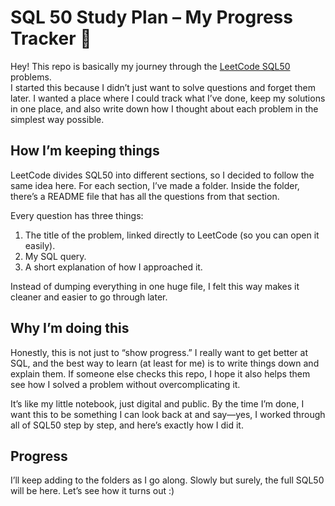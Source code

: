 # SQL 50 Study Plan – My Progress Tracker 📘

Hey! This repo is basically my journey through the [LeetCode SQL50](https://leetcode.com/studyplan/top-sql-50/) problems.  
I started this because I didn’t just want to solve questions and forget them later. I wanted a place where I could track what I’ve done, keep my solutions in one place, and also write down how I thought about each problem in the simplest way possible.  

## How I’m keeping things
LeetCode divides SQL50 into different sections, so I decided to follow the same idea here. For each section, I’ve made a folder. Inside the folder, there’s a README file that has all the questions from that section.  

Every question has three things:
1. The title of the problem, linked directly to LeetCode (so you can open it easily).  
2. My SQL query.  
3. A short explanation of how I approached it.  

Instead of dumping everything in one huge file, I felt this way makes it cleaner and easier to go through later.  

## Why I’m doing this
Honestly, this is not just to “show progress.” I really want to get better at SQL, and the best way to learn (at least for me) is to write things down and explain them. If someone else checks this repo, I hope it also helps them see how I solved a problem without overcomplicating it.  

It’s like my little notebook, just digital and public. By the time I’m done, I want this to be something I can look back at and say—yes, I worked through all of SQL50 step by step, and here’s exactly how I did it.  

## Progress
I’ll keep adding to the folders as I go along. Slowly but surely, the full SQL50 will be here. Let’s see how it turns out :)

